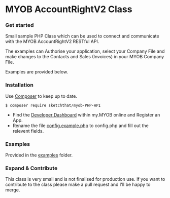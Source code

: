 # MYOB AccountRightV2 Class

### Get started

Small sample PHP Class which can be used to connect and communicate with the MYOB AccountRightV2 RESTful API.

The examples can Authorise your application, select your Company File and make changes to the Contacts and Sales (Invoices) in your MYOB Company File.

Examples are provided below.

### Installation

Use [Composer](https://getcomposer.org/) to keep up to date.

```
$ composer require sketchthat/myob-PHP-API
```

 *  Find the [Developer Dashboard](https://my.myob.com.au/Bd/pages/DevAppList.aspx) within my.MYOB online and Register an App.
 *  Rename the file [config.example.php](https://raw.githubusercontent.com/sketchthat/myob-PHP-API/master/examples/config.example.php) to config.php and fill out the relevent fields.

### Examples

Provided in the [examples](https://github.com/sketchthat/myob-PHP-API/tree/master/example) folder.

### Expand & Contribute

This class is very small and is not finalised for production use. If you want to contribute to the class please make a pull request and I'll be happy to merge.